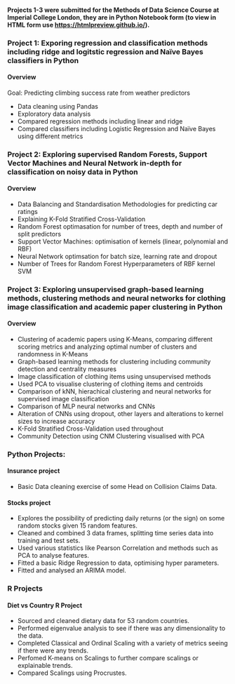 
#### Projects 1-3 were submitted for the Methods of Data Science Course at Imperial College London, they are in Python Notebook form (to view in HTML form use https://htmlpreview.github.io/).

### Project 1: Exporing regression and classification methods including ridge and logitstic regression and Naïve Bayes classifiers in Python
#### Overview
Goal: Predicting climbing success rate from weather predictors
* Data cleaning using Pandas
* Exploratory data analysis
* Compared regression methods including linear and ridge
* Compared classifiers including Logistic Regression and Naïve Bayes using different metrics
	
### Project 2: Exploring supervised Random Forests, Support Vector Machines and Neural Network in-depth for classification on noisy data in Python
#### Overview
* Data Balancing and Standardisation Methodologies for predicting car ratings
* Explaining K-Fold Stratified Cross-Validation
* Random Forest optimasation for number of trees, depth and number of split predictors
* Support Vector Machines: optimisation of kernels (linear, polynomial and RBF)
* Neural Network optimsation for batch size, learning rate and dropout
* Number of Trees for Random Forest	Hyperparameters of RBF kernel SVM
	

### Project 3: Exploring unsupervised graph-based learning methods, clustering methods and neural networks for clothing image classification and academic paper clustering in Python

#### Overview

* Clustering of academic papers using K-Means, comparing different scoring metrics and analyzing optimal number of clusters and randomness in K-Means
* Graph-based learning methods for clustering including community detection and centrality measures
* Image classification of clothing items using unsupervised methods
* Used PCA to visualise clustering of clothing items and centroids
* Comparison of kNN, hierachical clustering and neural networks for supervised image classification
* Comparison of MLP neural networks and CNNs
* Alteration of CNNs using dropout, other layers and alterations to kernel sizes to increase accuracy
* K-Fold Stratified Cross-Validation used throughout
* Community Detection using CNM	Clustering visualised with PCA

### Python Projects:

#### Insurance project

* Basic Data cleaning exercise of some Head on Collision Claims Data.

#### Stocks project

* Explores the possibility of predicting daily returns (or the sign) on some random stocks given 15 random features.
* Cleaned and combined 3 data frames, splitting time series data into training and test sets. 
* Used various statistics like Pearson Correlation and methods such as PCA to analyse features.
* Fitted a basic Ridge Regression to data, optimising hyper parameters.
* Fitted and analysed an ARIMA model.

### R Projects

#### Diet vs Country R Project

* Sourced and cleaned dietary data for 53 random countries.
* Performed eigenvalue analysis to see if there was any dimensionality to the data.
* Completed Classical and Ordinal Scaling with a variety of metrics seeing if there were any trends.
* Perfomed K-means on Scalings to further compare scalings or explainable trends.
* Compared Scalings using Procrustes.  

